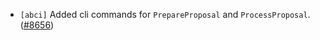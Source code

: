 - `[abci]` Added cli commands for `PrepareProposal` and `ProcessProposal`.
  ([#8656](https://github.com/tendermint/tendermint/issues/8656))